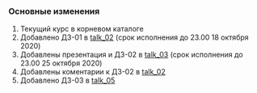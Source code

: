 ### Основные изменения

1. Текущий курс в корневом каталоге
2. Добавлено ДЗ-01 в [talk_02](https://github.com/kshilin/dawp/tree/master/talk_02%20(numpy%201)) (срок исполнения до 23.00 18 октября 2020)
3. Добавлены презентация и ДЗ-02 в [talk_03](https://github.com/kshilin/dawp/tree/master/talk_03%20(numpy%202)) (срок исполнения до 23.00 25 октября 2020)
4. Добавлены коментарии к ДЗ-02 в [talk_02](https://github.com/kshilin/dawp/tree/master/talk_02%20(numpy%201)) 
5. Добавлено ДЗ-03 в [talk_05](https://github.com/kshilin/dawp/tree/master/talk_05%20(pandas%202)) 
